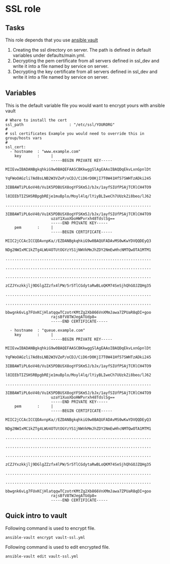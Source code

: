 # SSL role 

##  Tasks

This role depends that you use [ansible vault](http://docs.ansible.com/playbooks_vault.html)

1. Creating the ssl directory on server. The path is defined in default variables under defaults/main.yml.
2. Decrypting the pem certificate from all servers defined in ssl_dev and write it into a file named by service on server.
3. Decrypting the key certificate from all servers defined in ssl_dev and write it into a file named by service on server.

## Variables

This is the default variable file you would want to encrypt yours with ansible vault

```
# Where to install the cert
ssl_path                    : "/etc/ssl/YOURORG"
#
# ssl certificates Example you would need to override this in group/hosts vars
#
ssl_cert:
  - hostname  : "www.example.com"
    key       :     |
                    -----BEGIN PRIVATE KEY-----
                    MIIEvwIBADANBgkqhkiG9w0BAQEFAASCBKkwggSlAgEAAoIBAQDqEkvLxnGpnlDt
                    YqFWoOAGzli7Ad8sLNB2W3VZeP/oCDJ/CiD6rD0KjI7T0W41Hf57SWHTzADki245
                    3IBBAWTiPL6oV40/Vu1K5PDBUSX8ogYFSKm5J/bJx/1ayfSIUfPSAjTCRlCH4TO9
                    l8IEEbTIZSHSRBpgbREje1muBplo/Moyl4lq/lYiyBLIweCh7UUzkZi8beo/lJ62
                    ................................................................
                    3IBBAWTiPL6oV40/Vu1K5PDBUSX8ogYFSKm5J/bJx/1ayfSIUfPSAjTCRlCH4TO9
                    uzaY1XuoXboHWPvrxh48TdslSg==
                    -----END PRIVATE KEY-----
    pem       :     |
                    -----BEGIN CERTIFICATE-----
                    MIIC2jCCAcICCQDAvnpKa//EZDANBgkqhkiG9w0BAQUFADAvMS0wKwYDVQQDEyQ3
                    NDg2NWIxMC1kZTg4LWU4OTUtOGYzYS1jNWVkMmJhZDY2NmEwHhcNMTQwOTA1MTM1
                    ................................................................
                    ................................................................
                    ................................................................
                    zCZJYxzkkjlj9DGlgZZzfx4lPW/5r5TlCGdytaRwBLoQKM74SeSjhQhGOJZQHg35
                    ................................................................
                    ................................................................
                    bbwgnk6vLg7FUxKCjHlatqqwTCzotrKMtZg2Xb866VnXMmJawa7ZPUaR8qDI+goo
                    rajsBfV8TWJegATUdp8=
                    -----END CERTIFICATE-----

  - hostname  : "queue.example.com"
    key       :     |
                    -----BEGIN PRIVATE KEY-----
                    MIIEvwIBADANBgkqhkiG9w0BAQEFAASCBKkwggSlAgEAAoIBAQDqEkvLxnGpnlDt
                    YqFWoOAGzli7Ad8sLNB2W3VZeP/oCDJ/CiD6rD0KjI7T0W41Hf57SWHTzADki245
                    3IBBAWTiPL6oV40/Vu1K5PDBUSX8ogYFSKm5J/bJx/1ayfSIUfPSAjTCRlCH4TO9
                    l8IEEbTIZSHSRBpgbREje1muBplo/Moyl4lq/lYiyBLIweCh7UUzkZi8beo/lJ62
                    ................................................................
                    3IBBAWTiPL6oV40/Vu1K5PDBUSX8ogYFSKm5J/bJx/1ayfSIUfPSAjTCRlCH4TO9
                    uzaY1XuoXboHWPvrxh48TdslSg==
                    -----END PRIVATE KEY-----
    pem       :     |
                    -----BEGIN CERTIFICATE-----
                    MIIC2jCCAcICCQDAvnpKa//EZDANBgkqhkiG9w0BAQUFADAvMS0wKwYDVQQDEyQ3
                    NDg2NWIxMC1kZTg4LWU4OTUtOGYzYS1jNWVkMmJhZDY2NmEwHhcNMTQwOTA1MTM1
                    ................................................................
                    ................................................................
                    ................................................................
                    zCZJYxzkkjlj9DGlgZZzfx4lPW/5r5TlCGdytaRwBLoQKM74SeSjhQhGOJZQHg35
                    ................................................................
                    ................................................................
                    bbwgnk6vLg7FUxKCjHlatqqwTCzotrKMtZg2Xb866VnXMmJawa7ZPUaR8qDI+goo
                    rajsBfV8TWJegATUdp8=
                    -----END CERTIFICATE-----
```

## Quick intro to vault

Following command is used to encrypt file.

    ansible-vault encrypt vault-ssl.yml

Following command is used to edit encrypted file.

    ansible-vault edit vault-ssl.yml

